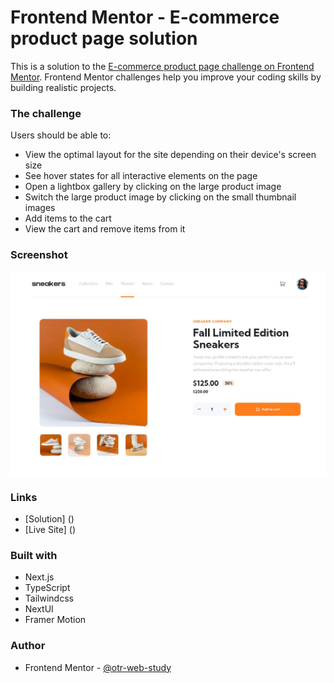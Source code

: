 # Frontend Mentor - E-commerce product page solution

This is a solution to the [E-commerce product page challenge on Frontend Mentor](https://www.frontendmentor.io/challenges/ecommerce-product-page-UPsZ9MJp6). Frontend Mentor challenges help you improve your coding skills by building realistic projects.

### The challenge

Users should be able to:

- View the optimal layout for the site depending on their device's screen size
- See hover states for all interactive elements on the page
- Open a lightbox gallery by clicking on the large product image
- Switch the large product image by clicking on the small thumbnail images
- Add items to the cart
- View the cart and remove items from it

### Screenshot

![](./screenshots/screenshot.jpg)

### Links

- [Solution] ()
- [Live Site] ()

### Built with

- Next.js
- TypeScript
- Tailwindcss
- NextUI
- Framer Motion

### Author

- Frontend Mentor - [@otr-web-study](https://www.frontendmentor.io/profile/otr-web-study)

